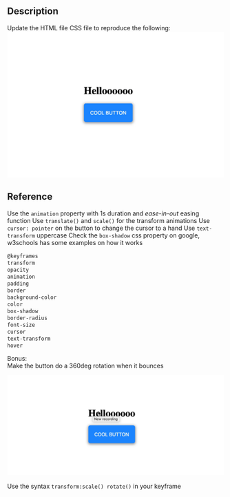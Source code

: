 ## Description

Update the HTML file CSS file to reproduce the following:
![goal](goal.gif)

## Reference

Use the `animation` property with 1s duration and _ease-in-out_ easing function
Use `translate()` and `scale()` for the transform animations
Use `cursor: pointer` on the button to change the cursor to a hand
Use `text-transform` uppercase
Check the `box-shadow` css property on google, w3schools has some examples on how it works

```
@keyframes
transform
opacity
animation
padding
border
background-color
color
box-shadow
border-radius
font-size
cursor
text-transform
hover
```

Bonus:  
Make the button do a 360deg rotation when it bounces

![goal](bonus.gif)

Use the syntax `transform:scale() rotate()` in your keyframe
